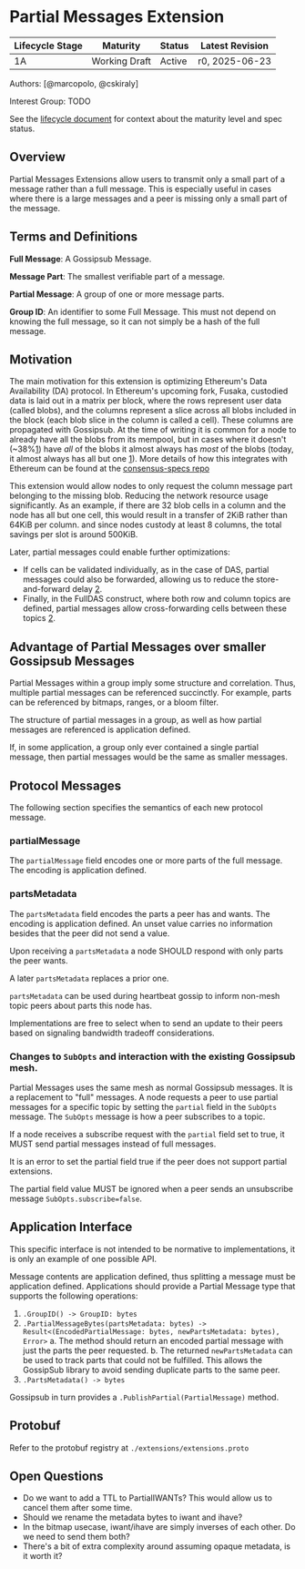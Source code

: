 # Partial Messages Extension

| Lifecycle Stage | Maturity      | Status | Latest Revision |
| --------------- | ------------- | ------ | --------------- |
| 1A              | Working Draft | Active | r0, 2025-06-23  |

Authors: [@marcopolo, @cskiraly]

Interest Group: TODO

[@marcopolo]: https://github.com/marcopolo
[@cskiraly]: https://github.com/cskiraly

See the [lifecycle document][lifecycle-spec] for context about the maturity level
and spec status.

[lifecycle-spec]: https://github.com/libp2p/specs/blob/master/00-framework-01-spec-lifecycle.md

## Overview

Partial Messages Extensions allow users to transmit only a small part of a
message rather than a full message. This is especially useful in cases where
there is a large messages and a peer is missing only a small part of the
message.

## Terms and Definitions

**Full Message**: A Gossipsub Message.

**Message Part**: The smallest verifiable part of a message.

**Partial Message**: A group of one or more message parts.

**Group ID**: An identifier to some Full Message. This must not depend on
knowing the full message, so it can not simply be a hash of the full message.

## Motivation

The main motivation for this extension is optimizing Ethereum's Data
Availability (DA) protocol. In Ethereum's upcoming fork, Fusaka, custodied data
is laid out in a matrix per block, where the rows represent user data (called
blobs), and the columns represent a slice across all blobs included in the block
(each blob slice in the column is called a cell). These columns are propagated
with Gossipsub. At the time of writing it is common for a node to already have
all the blobs from its mempool, but in cases where it doesn't (~38%[1]) have
_all_ of the blobs it almost always has _most_ of the blobs (today, it almost
always has all but one [1]). More details of how this integrates with Ethereum
can be found at the [consensus-specs
repo](https://github.com/ethereum/consensus-specs/pull/4558)

This extension would allow nodes to only request the column message part
belonging to the missing blob. Reducing the network resource usage
significantly. As an example, if there are 32 blob cells in a column and the
node has all but one cell, this would result in a transfer of 2KiB rather than
64KiB per column. and since nodes custody at least 8 columns, the total savings
per slot is around 500KiB.

Later, partial messages could enable further optimizations:
- If cells can be validated individually, as in the case of DAS, partial
  messages could also be forwarded, allowing us to reduce the store-and-forward
  delay [2].
- Finally, in the FullDAS construct, where both row and column topics are
  defined, partial messages allow cross-forwarding cells between these topics
  [2].

## Advantage of Partial Messages over smaller Gossipsub Messages

Partial Messages within a group imply some structure and correlation. Thus,
multiple partial messages can be referenced succinctly. For example, parts can
be referenced by bitmaps, ranges, or a bloom filter.

The structure of partial messages in a group, as well as how partial messages
are referenced is application defined.

If, in some application, a group only ever contained a single partial message,
then partial messages would be the same as smaller messages.


## Protocol Messages

The following section specifies the semantics of each new protocol message.

### partialMessage

The `partialMessage` field encodes one or more parts of the full message. The
encoding is application defined.

### partsMetadata

The `partsMetadata` field encodes the parts a peer has and wants. The encoding
is application defined. An unset value carries no information besides that the
peer did not send a value.

Upon receiving a `partsMetadata` a node SHOULD respond with only parts the peer
wants.

A later `partsMetadata` replaces a prior one.

`partsMetadata` can be used during heartbeat gossip to inform non-mesh topic
peers about parts this node has.

Implementations are free to select when to send an update to their peers based
on signaling bandwidth tradeoff considerations.

### Changes to `SubOpts` and interaction with the existing Gossipsub mesh.

Partial Messages uses the same mesh as normal Gossipsub messages. It is a
replacement to "full" messages. A node requests a peer to use partial messages
for a specific topic by setting the `partial` field in the `SubOpts` message.
The `SubOpts` message is how a peer subscribes to a topic.

If a node receives a subscribe request with the `partial` field set to true, it
MUST send partial messages instead of full messages.

It is an error to set the partial field true if the peer does not support
partial extensions.

The partial field value MUST be ignored when a peer sends an unsubscribe message
`SubOpts.subscribe=false`.

## Application Interface

This specific interface is not intended to be normative to implementations, it
is only an example of one possible API.

Message contents are application defined, thus splitting a message must be
application defined. Applications should provide a Partial Message type that
supports the following operations:

1. `.GroupID() -> GroupID: bytes`
2. `.PartialMessageBytes(partsMetadata: bytes) -> Result<(EncodedPartialMessage: bytes, newPartsMetadata: bytes), Error>`
  a. The method should return an encoded partial message with just the parts the
     peer requested.
  b. The returned `newPartsMetadata` can be used to track parts that could not
     be fulfilled. This allows the GossipSub library to avoid sending duplicate
     parts to the same peer.
3. `.PartsMetadata() -> bytes`

Gossipsub in turn provides a `.PublishPartial(PartialMessage)` method.

## Protobuf

Refer to the protobuf registry at `./extensions/extensions.proto`

## Open Questions

- Do we want to add a TTL to PartialIWANTs? This would allow us to cancel them after some time.
- Should we rename the metadata bytes to iwant and ihave?
- In the bitmap usecase, iwant/ihave are simply inverses of each other. Do we need to send them both?
- There's a bit of extra complexity around assuming opaque metadata, is it worth it?

[1]: https://ethresear.ch/t/is-data-available-in-the-el-mempool/22329
[2]: https://ethresear.ch/t/fulldas-towards-massive-scalability-with-32mb-blocks-and-beyond/19529#possible-extensions-13
